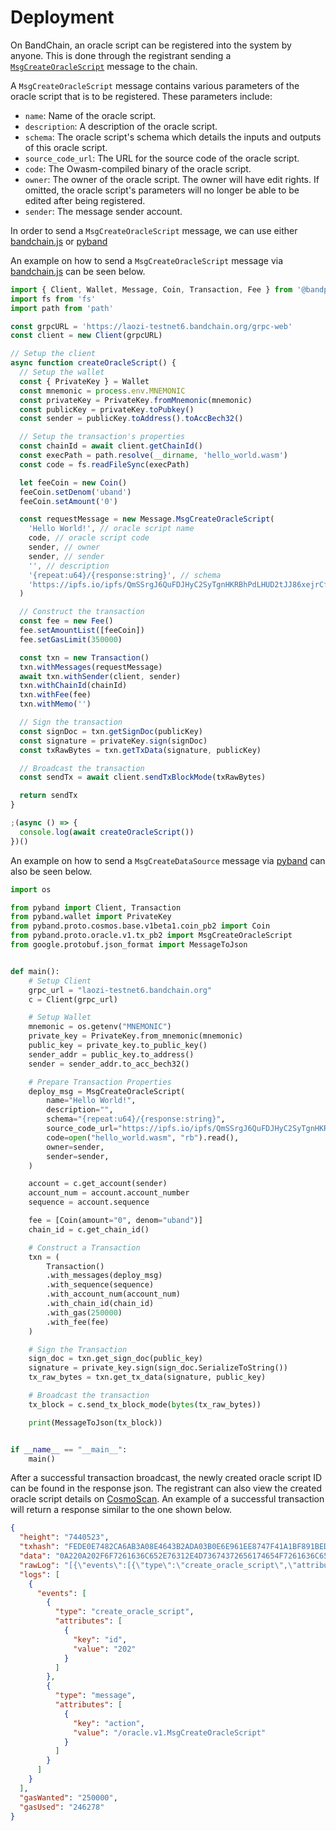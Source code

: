 # Deployment

On BandChain, an oracle script can be registered into the system by anyone. This is done through the registrant sending
a [`MsgCreateOracleScript`](/core-concepts/protocol-messages#msgcreateoraclescript) message to the chain.

A `MsgCreateOracleScript` message contains various parameters of the oracle script that is to be registered. These
parameters include:

- `name`: Name of the oracle script.
- `description`: A description of the oracle script.
- `schema`: The oracle script's schema which details the inputs and outputs of this oracle script.
- `source_code_url`: The URL for the source code of the oracle script.
- `code`: The Owasm-compiled binary of the oracle script.
- `owner`: The owner of the oracle script. The owner will have edit rights. If omitted, the oracle script's parameters
  will no longer be able to be edited after being registered.
- `sender`: The message sender account.

In order to send a `MsgCreateOracleScript` message, we can use either
[bandchain.js](/develop/developer-tools/bandchain.js/getting-started) or
[pyband](/develop/developer-tools/pyband/getting-started)

An example on how to send a `MsgCreateOracleScript` message via
[bandchain.js](/develop/developer-tools/bandchain.js/getting-started) can be seen below.

```javascript
import { Client, Wallet, Message, Coin, Transaction, Fee } from '@bandprotocol/bandchain.js'
import fs from 'fs'
import path from 'path'

const grpcURL = 'https://laozi-testnet6.bandchain.org/grpc-web'
const client = new Client(grpcURL)

// Setup the client
async function createOracleScript() {
  // Setup the wallet
  const { PrivateKey } = Wallet
  const mnemonic = process.env.MNEMONIC
  const privateKey = PrivateKey.fromMnemonic(mnemonic)
  const publicKey = privateKey.toPubkey()
  const sender = publicKey.toAddress().toAccBech32()

  // Setup the transaction's properties
  const chainId = await client.getChainId()
  const execPath = path.resolve(__dirname, 'hello_world.wasm')
  const code = fs.readFileSync(execPath)

  let feeCoin = new Coin()
  feeCoin.setDenom('uband')
  feeCoin.setAmount('0')

  const requestMessage = new Message.MsgCreateOracleScript(
    'Hello World!', // oracle script name
    code, // oracle script code
    sender, // owner
    sender, // sender
    '', // description
    '{repeat:u64}/{response:string}', // schema
    'https://ipfs.io/ipfs/QmSSrgJ6QuFDJHyC2SyTgnHKRBhPdLHUD2tJJ86xejrCfn' // source code url
  )

  // Construct the transaction
  const fee = new Fee()
  fee.setAmountList([feeCoin])
  fee.setGasLimit(350000)

  const txn = new Transaction()
  txn.withMessages(requestMessage)
  await txn.withSender(client, sender)
  txn.withChainId(chainId)
  txn.withFee(fee)
  txn.withMemo('')

  // Sign the transaction
  const signDoc = txn.getSignDoc(publicKey)
  const signature = privateKey.sign(signDoc)
  const txRawBytes = txn.getTxData(signature, publicKey)

  // Broadcast the transaction
  const sendTx = await client.sendTxBlockMode(txRawBytes)

  return sendTx
}

;(async () => {
  console.log(await createOracleScript())
})()
```

An example on how to send a `MsgCreateDataSource` message via
[pyband](/develop/developer-tools/pyband/getting-started) can also be seen below.

```python
import os

from pyband import Client, Transaction
from pyband.wallet import PrivateKey
from pyband.proto.cosmos.base.v1beta1.coin_pb2 import Coin
from pyband.proto.oracle.v1.tx_pb2 import MsgCreateOracleScript
from google.protobuf.json_format import MessageToJson


def main():
    # Setup Client
    grpc_url = "laozi-testnet6.bandchain.org"
    c = Client(grpc_url)

    # Setup Wallet
    mnemonic = os.getenv("MNEMONIC")
    private_key = PrivateKey.from_mnemonic(mnemonic)
    public_key = private_key.to_public_key()
    sender_addr = public_key.to_address()
    sender = sender_addr.to_acc_bech32()

    # Prepare Transaction Properties
    deploy_msg = MsgCreateOracleScript(
        name="Hello World!",
        description="",
        schema="{repeat:u64}/{response:string}",
        source_code_url="https://ipfs.io/ipfs/QmSSrgJ6QuFDJHyC2SyTgnHKRBhPdLHUD2tJJ86xejrCfn",
        code=open("hello_world.wasm", "rb").read(),
        owner=sender,
        sender=sender,
    )

    account = c.get_account(sender)
    account_num = account.account_number
    sequence = account.sequence

    fee = [Coin(amount="0", denom="uband")]
    chain_id = c.get_chain_id()

    # Construct a Transaction
    txn = (
        Transaction()
        .with_messages(deploy_msg)
        .with_sequence(sequence)
        .with_account_num(account_num)
        .with_chain_id(chain_id)
        .with_gas(250000)
        .with_fee(fee)
    )

    # Sign the Transaction
    sign_doc = txn.get_sign_doc(public_key)
    signature = private_key.sign(sign_doc.SerializeToString())
    tx_raw_bytes = txn.get_tx_data(signature, public_key)

    # Broadcast the transaction
    tx_block = c.send_tx_block_mode(bytes(tx_raw_bytes))

    print(MessageToJson(tx_block))


if __name__ == "__main__":
    main()

```

After a successful transaction broadcast, the newly created oracle script ID can be found in the response json.
The registrant can also view the created oracle script details on [CosmoScan](https://cosmoscan.io/oracle-scripts/). An
example of a successful transaction will return a response similar to the one shown below.

```json
{
  "height": "7440523",
  "txhash": "FEDE0E7482CA6AB3A08E4643B2ADA03B0E6E961EE8747F41A1BF891BEDFE3C23",
  "data": "0A220A202F6F7261636C652E76312E4D73674372656174654F7261636C65536372697074",
  "rawLog": "[{\"events\":[{\"type\":\"create_oracle_script\",\"attributes\":[{\"key\":\"id\",\"value\":\"202\"}]},{\"type\":\"message\",\"attributes\":[{\"key\":\"action\",\"value\":\"/oracle.v1.MsgCreateOracleScript\"}]}]}]",
  "logs": [
    {
      "events": [
        {
          "type": "create_oracle_script",
          "attributes": [
            {
              "key": "id",
              "value": "202"
            }
          ]
        },
        {
          "type": "message",
          "attributes": [
            {
              "key": "action",
              "value": "/oracle.v1.MsgCreateOracleScript"
            }
          ]
        }
      ]
    }
  ],
  "gasWanted": "250000",
  "gasUsed": "246278"
}
```
